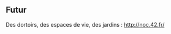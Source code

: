 <!-- TITLE: Campus Paris -->
<!-- SUBTITLE: A quick summary of Campus Paris -->

## Futur

Des dortoirs, des espaces de vie, des jardins : http://noc.42.fr/